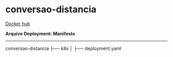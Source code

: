 # conversao-distancia


[Docker hub](https://hub.docker.com/repository/docker/davez99/conversao-distancia/general "Repositorio do desafio")

**Arquivo Deployment: Manifesto**

--------------------------------------

conversao-distancia
├── k8s
│   ├── deployment.yaml
